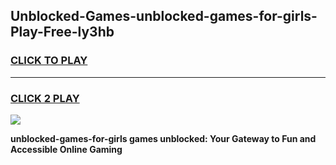 
## Unblocked-Games-unblocked-games-for-girls-Play-Free-ly3hb
<h3>
<a href="https://premium76.site?title=unblocked-games-for-girls&ref=19M">CLICK TO PLAY</a></h3>
<hr>

<h3>
<a href="https://premium76.site?title=unblocked-games-for-girls&ref=19M">CLICK 2 PLAY</a>
  
</h3>

<a href="https://premium76.site?title=unblocked-games-for-girls&ref=19M"><img src="https://clearcache.store/games.png"></a>


**unblocked-games-for-girls games unblocked: Your Gateway to Fun and Accessible Online Gaming**
